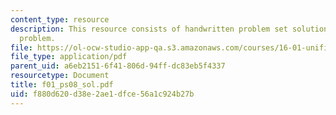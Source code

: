 ```yaml
---
content_type: resource
description: This resource consists of handwritten problem set solution for Anderson
  problem.
file: https://ol-ocw-studio-app-qa.s3.amazonaws.com/courses/16-01-unified-engineering-i-ii-iii-iv-fall-2005-spring-2006/f880d620d38e2ae1dfce56a1c924b27b_f01_ps08_sol.pdf
file_type: application/pdf
parent_uid: a6eb2151-6f41-806d-94ff-dc83eb5f4337
resourcetype: Document
title: f01_ps08_sol.pdf
uid: f880d620-d38e-2ae1-dfce-56a1c924b27b
---
```

